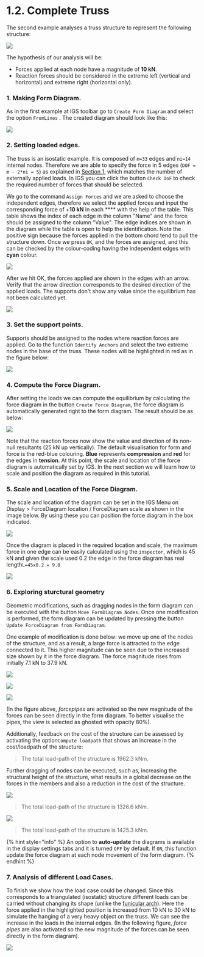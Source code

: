 # 1.2. Complete Truss

The second example analyses a truss structure to represent the following structure:

![](<../../../../.gitbook/assets/image (106).png>)

The hypothesis of our analysis will be:

* Forces applied at each node have a magnitude of **10 kN**.
* Reaction forces should be considered in the extreme left (vertical and horizontal) and extreme right (horizontal only).

### 1. Making Form Diagram.

As in the first example at IGS toolbar go to  `Create Form Diagram` and select the option `FromLines` . The created diagram should look like this:

![](<../../../../.gitbook/assets/image (379).png>)

### 2. Setting loaded edges.&#x20;

The truss is an isostatic example. It is composed of `m=33` edges and `ni=14` internal nodes. Therefore we are able to specify the force in 5 edges (`DOF = m - 2*ni = 5`) as explained in [Section 1,](./) which matches the number of externally applied loads. In IGS you can click the button `Check DoF` to check the required number of forces that should be selected.

We go to the command `Assign Forces` and we are asked to choose the independent edges, therefore we select the applied forces and input the corresponding force of +**10 kN** in each **** with the help of the table. This table shows the index of each edge in the column "Name" and the force should be assigned to the column "Value". The edge indices are shown in the diagram while the table is open to help the identification. Note the positive sign because the forces applied in the bottom chord tend to pull the structure down. Once we press `OK`, and the forces are assigned, and this can be checked by the colour-coding having the independent edges with **cyan** colour.

![](<../../../../.gitbook/assets/image (344).png>)

After we hit OK, the forces applied are shown in the edges with an arrow. Verify that the arrow direction corresponds to the desired direction of the applied loads. The supports don't show any value since the equilibrium has not been calculated yet.

![](<../../../../.gitbook/assets/image (39).png>)

### 3. Set the support points.&#x20;

Supports should be assigned to the nodes where reaction forces are applied. Go to the function `Identify Anchors` and select the two extreme nodes in the base of the truss. These nodes will be highlighted in red as in the figure below:&#x20;

![](<../../../../.gitbook/assets/image (86).png>)

### 4. Compute the Force Diagram.&#x20;

After setting the loads we can compute the equilibrium by calculating the force diagram in the button `Create Force Diagram`, the force diagram is automatically generated right to the form diagram. The result should be as below:

![](<../../../../.gitbook/assets/image (87).png>)

Note that the reaction forces now show the value and direction of its non-null resultants (25 kN up vertically). The default visualisation for form and force is the red-blue colouring. **Blue** represents **compression** and **red** for the edges in **tension**. At this point, the scale and location of the force diagram is automatically set by IGS. In the next section we will learn how to scale and position the diagram as required in this tutorial.

### 5. Scale and Location of the Force Diagram.&#x20;

The scale and location of the diagram can be set in the IGS Menu on Display > ForceDiagram location / ForceDiagram scale as shown in the image below. By using these you can position the force diagram in the box indicated.

![](<../../../../.gitbook/assets/image (337).png>)

Once the diagram is placed in the required location and scale, the maximum force in one edge can be easily calculated using the `inspector`, which is 45 kN and given the scale used 0.2 the edge in the force diagram has real length`L=45x0.2 = 9.0`

![](<../../../../.gitbook/assets/image (38).png>)

### 6. Exploring sturctural geometry

Geometric modifications, such as dragging nodes in the form diagram can be executed with the button `Move FormDiagram Nodes`. Once one modification is performed, the form diagram can be updated by pressing the button `Update ForceDiagram from FormDiagram`.&#x20;

One example of modification is done below: we move up one of the nodes of the structure, and as a result, a large force is attracted to the edge connected to it. This higher magnitude can be seen due to the increased size shown by it in the force diagram. The force magnitude rises from initially 7.1 kN to 37.9 kN.

![](<../../../../.gitbook/assets/image (20).png>)

![](<../../../../.gitbook/assets/image (286).png>)

![](<../../../../.gitbook/assets/image (336).png>)

(In the figure above, _forcepipes_ are activated so the new magnitude of the forces can be seen directly in the form diagram. To better visualise the pipes, the view is selected as ghosted with opacity 80%).

Additionally, feedback on the cost of the structure can be assessed by activating the option`Compute loadpath` that shows an increase in the cost/loadpath of the structure:

> The total load-path of the structure is 1962.3 kNm.

Further dragging of nodes can be executed, such as, increasing the structural height of the structure, what results in a global decrease on the forces in the members and also a reduction in the cost of the structure.

![](<../../../../.gitbook/assets/image (66).png>)

> The total load-path of the structure is 1326.6 kNm.



![](<../../../../.gitbook/assets/image (82).png>)

> The total load-path of the structure is 1425.3 kNm.

{% hint style="info" %}
An option to **auto-update** the diagrams is available in the display settings tabs and it is turned `OFF` by default. If `ON`, this function update the force diagram at each node movement of the form diagram.
{% endhint %}

### 7. Analysis of different Load Cases.

To finish we show how the load case could be changed. Since this corresponds to a triangulated (isostatic) structure different loads can be carried without changing its shape (unlike the [funicular arch](../2.-interactive-gs/)). Here the force applied in the highlighted position is increased from 10 kN to 30 kN to simulate the hanging of a very heavy object on the truss. We can see the increase in the loads in the internal edges. (In the following figure, _force pipes_ are also activated so the new magnitude of the forces can be seen directly in the form diagram).

![](<../../../../.gitbook/assets/image (300).png>)

